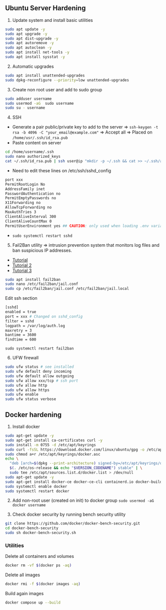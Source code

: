 ## Ubuntu Server Hardening

1. Update system and install basic utilities
```bash
sudo apt update -y
sudo apt upgrade -y
sudo apt dist-upgrade -y
sudo apt autoremove -y
sudo apt autoclean -y
sudo apt install net-tools -y
sudo apt install sysstat -y
```

2. Automatic upgrades
```bash
sudo apt install unattended-upgrades
sudo dpkg-reconfigure --priority=low unattended-upgrades
```

3. Create non root user and add to sudo group
```bash
sudo adduser username
sudo usermod -aG  sudo username
sudo su - username
```

4. SSH
  - Generate a pair public/private key to add to the server => `ssh-keygen -t rsa -b 4096 -C "your_email@example.com"` => Accept all => Placed on `/home/usr/.ssh/id_rsa.pub`
  - Paste content on server
```bash
cd /home/username/.ssh
sudo nano authorized_keys
cat ~/.ssh/id_rsa.pub | ssh user@ip "mkdir -p ~/.ssh && cat >> ~/.ssh/authorized_keys"
```
  - Need to edit these lines on /etc/ssh/sshd_config
```bash 
port xxx
PermitRootLogin No 
AddressFamily inet
PasswordAuthentication no
PermitEmptyPasswords no
X11Forwarding no
AllowTcpForwarding no
MaxAuthTries 3
ClientAliveInterval 300
ClientAliveCountMax 0
PermitUserEnvironment yes ## CAUTION: only used when loading .env variables to create de init.sql file
```
  - `sudo systemctl restart sshd`

5. Fail2Ban utility => intrusion prevention system that monitors log files and ban suspicious IP addresses. 
- [Tutorial](https://www.digitalocean.com/community/tutorials/how-to-protect-ssh-with-fail2ban-on-ubuntu-20-04)
- [Tutorial 2](https://medium.com/@bnay14/installing-and-configuring-fail2ban-to-secure-ssh-1e4e56324b19)
- [Tutorial 3](https://mytcpip.com/fail2ban-ssh/)
```bash
sudo apt install fail2ban
sudo nano /etc/fail2ban/jail.conf
sudo cp /etc/fail2ban/jail.conf /etc/fail2ban/jail.local
```
Edit ssh section
```bash
[sshd]
enabled = true
port = xxx # Changed on sshd_config
filter = sshd
logpath = /var/log/auth.log
maxretry = 3
bantime = 3600
findtime = 600
```
`sudo systemctl restart fail2ban`

6. UFW firewall
```bash
sudo ufw status # see installed
sudo ufw default deny incoming
sudo ufw default allow outgoing
sudo ufw allow xxx/tcp # ssh port
sudo ufw allow http
sudo ufw allow https
sudo ufw enable
sudo ufw status verbose
```



## Docker hardening

1. Install docker
```bash
sudo apt-get update -y
sudo apt-get install ca-certificates curl -y
sudo install -m 0755 -d /etc/apt/keyrings
sudo curl -fsSL https://download.docker.com/linux/ubuntu/gpg -o /etc/apt/keyrings/docker.asc
sudo chmod a+r /etc/apt/keyrings/docker.asc
echo \
  "deb [arch=$(dpkg --print-architecture) signed-by=/etc/apt/keyrings/docker.asc] https://download.docker.com/linux/ubuntu \
  $(. /etc/os-release && echo "$VERSION_CODENAME") stable" | \
  sudo tee /etc/apt/sources.list.d/docker.list > /dev/null
sudo apt-get update -y
sudo apt-get install docker-ce docker-ce-cli containerd.io docker-buildx-plugin docker-compose-plugin -y
sudo systemctl enable docker
sudo systemctl restart docker
```

2. Add non-root user (created on init) to docker group `sudo usermod -aG docker username`

3. Check docker security by running bench security utility
```bash 
git clone https://github.com/docker/docker-bench-security.git
cd docker-bench-security
sudo sh docker-bench-security.sh
```

### Utilities 

Delete all containers and volumes
```bash 
docker rm -vf $(docker ps -aq)
```
Delete all images 
```bash
docker rmi -f $(docker images -aq)
```
Build again images
```bash
docker compose up --build
```